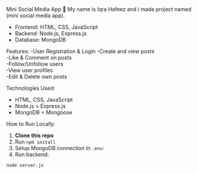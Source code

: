  Mini Social Media App 📝
My name is Iqra Hafeez and i made project named (mini social media app). 

- Frontend: HTML, CSS, JavaScript
- Backend: Node.js, Express.js
- Database: MongoDB
  
 Features:
-User Registration & Login
-Create and view posts  
-Like & Comment on posts  
-Follow/Unfollow users  
-View user profiles  
-Edit & Delete own posts  

 Technologies Used:
- HTML, CSS, JavaScript
- Node.js + Express.js
- MongoDB + Mongoose

 How to Run Locally:

1. **Clone this repo**
2. Run `npm install`
3. Setup MongoDB connection in `.env`:
4. Run backend:
```bash
node server.js
